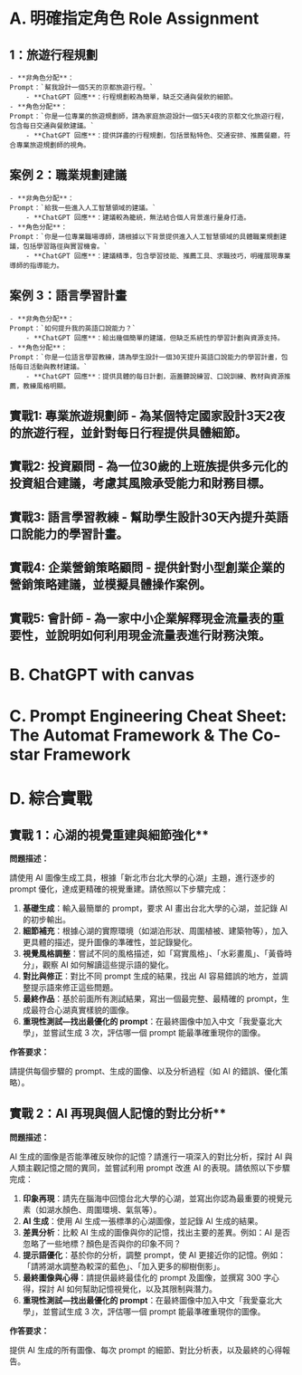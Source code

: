 # A. 明確指定角色 Role Assignment
## 1：旅遊行程規劃
    - **非角色分配**：
    Prompt：`幫我設計一個5天的京都旅遊行程。`
        - **ChatGPT 回應**：行程規劃較為簡單，缺乏交通與餐飲的細節。
    - **角色分配**：
    Prompt：`你是一位專業的旅遊規劃師，請為家庭旅遊設計一個5天4夜的京都文化旅遊行程，包含每日交通與餐飲建議。`
        - **ChatGPT 回應**：提供詳盡的行程規劃，包括景點特色、交通安排、推薦餐廳，符合專業旅遊規劃師的視角。
## 案例 2：職業規劃建議
    - **非角色分配**：
    Prompt：`給我一些進入人工智慧領域的建議。`
        - **ChatGPT 回應**：建議較為籠統，無法結合個人背景進行量身打造。
    - **角色分配**：
    Prompt：`你是一位專業職場導師，請根據以下背景提供進入人工智慧領域的具體職業規劃建議，包括學習路徑與實習機會。`
        - **ChatGPT 回應**：建議精準，包含學習技能、推薦工具、求職技巧，明確展現專業導師的指導能力。
## 案例 3：語言學習計畫
    - **非角色分配**：
    Prompt：`如何提升我的英語口說能力？`
        - **ChatGPT 回應**：給出幾個簡單的建議，但缺乏系統性的學習計劃與資源支持。
    - **角色分配**：
    Prompt：`你是一位語言學習教練，請為學生設計一個30天提升英語口說能力的學習計畫，包括每日活動與教材建議。`
        - **ChatGPT 回應**：提供具體的每日計劃，涵蓋聽說練習、口說訓練、教材與資源推薦，教練風格明顯。
## 實戰1: 專業旅遊規劃師 - 為某個特定國家設計3天2夜的旅遊行程，並針對每日行程提供具體細節。
## 實戰2: 投資顧問 - 為一位30歲的上班族提供多元化的投資組合建議，考慮其風險承受能力和財務目標。
## 實戰3: 語言學習教練 - 幫助學生設計30天內提升英語口說能力的學習計畫。
## 實戰4: 企業營銷策略顧問 - 提供針對小型創業企業的營銷策略建議，並模擬具體操作案例。
## 實戰5: 會計師 - 為一家中小企業解釋現金流量表的重要性，並說明如何利用現金流量表進行財務決策。
# B. ChatGPT with canvas 
# C. Prompt Engineering Cheat Sheet: The Automat Framework & The Co-star Framework
# D. 綜合實戰
## 實戰 1：心湖的視覺重建與細節強化**

**問題描述：**

請使用 AI 圖像生成工具，根據「新北市台北大學的心湖」主題，進行逐步的 prompt 優化，達成更精確的視覺重建。請依照以下步驟完成：

1. **基礎生成**：輸入最簡單的 prompt，要求 AI 畫出台北大學的心湖，並記錄 AI 的初步輸出。
2. **細節補充**：根據心湖的實際環境（如湖泊形狀、周圍植被、建築物等），加入更具體的描述，提升圖像的準確性，並記錄變化。
3. **視覺風格調整**：嘗試不同的風格描述，如「寫實風格」、「水彩畫風」、「黃昏時分」，觀察 AI 如何解讀這些提示語的變化。
4. **對比與修正**：對比不同 prompt 生成的結果，找出 AI 容易錯誤的地方，並調整提示語來修正這些問題。
5. **最終作品**：基於前面所有測試結果，寫出一個最完整、最精確的 prompt，生成最符合心湖真實樣貌的圖像。
6. **重現性測試—找出最優化的 prompt**：在最終圖像中加入中文「我愛臺北大學」，並嘗試生成 3 次，評估哪一個 prompt 能最準確重現你的圖像。

**作答要求：**

請提供每個步驟的 prompt、生成的圖像、以及分析過程（如 AI 的錯誤、優化策略）。


## 實戰 2：AI 再現與個人記憶的對比分析**

**問題描述：**

AI 生成的圖像是否能準確反映你的記憶？請進行一項深入的對比分析，探討 AI 與人類主觀記憶之間的異同，並嘗試利用 prompt 改進 AI 的表現。請依照以下步驟完成：

1. **印象再現**：請先在腦海中回憶台北大學的心湖，並寫出你認為最重要的視覺元素（如湖水顏色、周圍環境、氣氛等）。
2. **AI 生成**：使用 AI 生成一張標準的心湖圖像，並記錄 AI 生成的結果。
3. **差異分析**：比較 AI 生成的圖像與你的記憶，找出主要的差異。例如：AI 是否忽略了一些地標？顏色是否與你的印象不同？
4. **提示語優化**：基於你的分析，調整 prompt，使 AI 更接近你的記憶。例如：「請將湖水調整為較深的藍色」、「加入更多的柳樹倒影」。
5. **最終圖像與心得**：請提供最終最佳化的 prompt 及圖像，並撰寫 300 字心得，探討 AI 如何幫助記憶視覺化，以及其限制與潛力。
6. **重現性測試—找出最優化的 prompt**：在最終圖像中加入中文「我愛臺北大學」，並嘗試生成 3 次，評估哪一個 prompt 能最準確重現你的圖像。

**作答要求：**

提供 AI 生成的所有圖像、每次 prompt 的細節、對比分析表，以及最終的心得報告。
